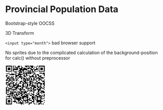 # Provincial Population Data

Bootstrap-style OOCSS

3D Transform

`<input type="month">` bad browser support

No sprites due to the complicated calculation of the background-position for calc() without preprocessor

<img src="img/qr-page.png">